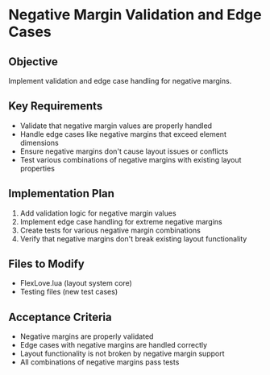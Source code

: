 # Negative Margin Validation and Edge Cases

## Objective
Implement validation and edge case handling for negative margins.

## Key Requirements
- Validate that negative margin values are properly handled
- Handle edge cases like negative margins that exceed element dimensions
- Ensure negative margins don't cause layout issues or conflicts
- Test various combinations of negative margins with existing layout properties

## Implementation Plan
1. Add validation logic for negative margin values
2. Implement edge case handling for extreme negative margins
3. Create tests for various negative margin combinations
4. Verify that negative margins don't break existing layout functionality

## Files to Modify
- FlexLove.lua (layout system core)
- Testing files (new test cases)

## Acceptance Criteria
- Negative margins are properly validated
- Edge cases with negative margins are handled correctly
- Layout functionality is not broken by negative margin support
- All combinations of negative margins pass tests